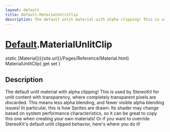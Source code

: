 ```yaml
---
layout: default
title: Default.MaterialUnlitClip
description: The default unlit material with alpha clipping! This is used by StereoKit for unlit content with transparency, where completely transparent pixels are discarded. This means less alpha blending, and fewer visible alpha blending issues! In particular, this is how Sprites are drawn. Its shader may change based on system performance characteristics, so it can be great to copy this one when creating your own materials! Or if you want to override StereoKit's default unlit clipped behavior, here's where you do it!
---
```

# [Default]({{site.url}}/Pages/Reference/Default.html).MaterialUnlitClip

<div class='signature' markdown='1'>
static [Material]({{site.url}}/Pages/Reference/Material.html) MaterialUnlitClip{ get set }
</div>

## Description
The default unlit material with alpha clipping! This is
used by StereoKit for unlit content with transparency, where
completely transparent pixels are discarded. This means less
alpha blending, and fewer visible alpha blending issues! In
particular, this is how Sprites are drawn. Its shader may change
based on system performance characteristics, so it can be great
to copy this one when creating your own materials! Or if you want
to override StereoKit's default unlit clipped behavior, here's
where you do it!

